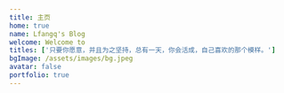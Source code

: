 ```yaml
---
title: 主页
home: true
name: Lfangq's Blog
welcome: Welcome to
titles: ['只要你愿意，并且为之坚持，总有一天，你会活成，自己喜欢的那个模样。']
bgImage: /assets/images/bg.jpeg
avatar: false
portfolio: true
---
```


